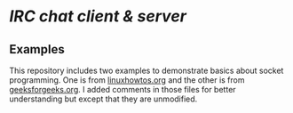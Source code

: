 # *IRC chat client & server*

## Examples

This repository includes two examples to demonstrate basics about socket programming.
One is from [linuxhowtos.org](http://www.linuxhowtos.org/C_C++/socket.htm) and the other is from [geeksforgeeks.org](https://www.geeksforgeeks.org/socket-programming-cc/). I added comments in those files for better understanding but except that they are unmodified.
